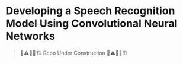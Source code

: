 # Developing a Speech Recognition Model Using Convolutional Neural Networks

> 🚦⚠️👷‍♂️🏗️ Repo Under Construction 🚦⚠️👷‍♂️🏗️
